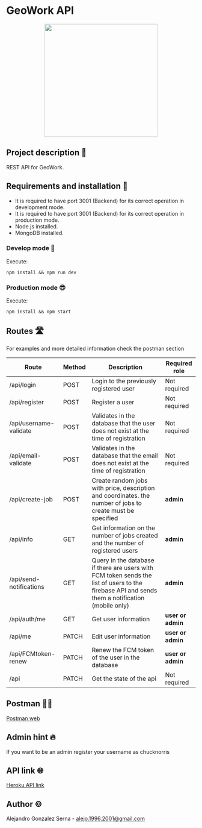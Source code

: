 # GeoWork API

<p align="center">
  <img  src="https://res.cloudinary.com/dlqmpatgu/image/upload/v1606455921/800_600_trans_5fc091674b06e_c9dzrb.png" | width=300 />
</p>

## Project description :page_facing_up:

REST API for GeoWork.

## Requirements and installation :memo:

- It is required to have port 3001 (Backend) for its correct operation in development mode.
- It is required to have port 3001 (Backend) for its correct operation in production mode.
- Node.js installed.
- MongoDB installed.

### Develop mode :construction_worker:

Execute:

```
npm install && npm run dev
```

### Production mode :sunglasses:

Execute:
```
npm install && npm start
```

## Routes :motorway:

For examples and more detailed information check the postman section

| **Route** | **Method** | **Description** | **Required role** |
| ---------------- | --------------- | --------------- | --------------- |
| /api/login | POST | Login to the previously registered user | Not required
| /api/register | POST | Register a user | Not required
| /api/username-validate | POST | Validates in the database that the user does not exist at the time of registration | Not required
| /api/email-validate | POST | Validates in the database that the email does not exist at the time of registration | Not required
| /api/create-job | POST |Create random jobs with price, description and coordinates. the number of jobs to create must be specified| **admin**
| /api/info | GET |Get information on the number of jobs created and the number of registered users| **admin**
| /api/send-notifications | GET |Query in the database if there are users with FCM token sends the list of users to the firebase API and sends them a notification (mobile only)| **admin**
| /api/auth/me | GET |Get user information| **user or admin**
| /api/me | PATCH |Edit user information| **user or admin**
| /api/FCMtoken-renew | PATCH |Renew the FCM token of the user in the database| **user or admin**
| /api | PATCH | Get the state of the api | Not required

## Postman :man_astronaut:

[Postman web](https://documenter.getpostman.com/view/7571970/TVev4Q1L)

## Admin hint :fire:

If you want to be an admin register your username as chucknorris 

## API link :globe_with_meridians:

[Heroku API link](https://geowork-api.herokuapp.com/api)


## Author :copyright:

Alejandro Gonzalez Serna - alejo.1996.2001@gmail.com